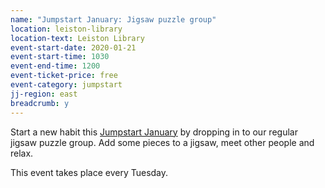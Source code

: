 ```yaml
---
name: "Jumpstart January: Jigsaw puzzle group"
location: leiston-library
location-text: Leiston Library
event-start-date: 2020-01-21
event-start-time: 1030
event-end-time: 1200
event-ticket-price: free
event-category: jumpstart
jj-region: east
breadcrumb: y
---
```


Start a new habit this [Jumpstart January](/jumpstart-january/) by dropping in to our regular jigsaw puzzle group. Add some pieces to a jigsaw, meet other people and relax.

This event takes place every Tuesday.
